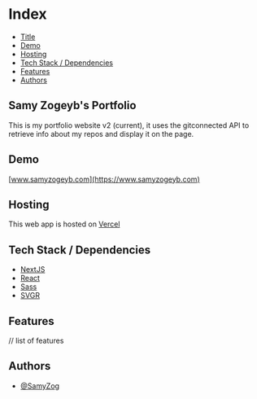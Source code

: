 # Index

-   [Title](#title)
-   [Demo](#demo)
-   [Hosting](#host)
-   [Tech Stack / Dependencies](#deps)
-   [Features](#features)
-   [Authors](#authors)

<h2 id="title">Samy Zogeyb's Portfolio</h2>

This is my portfolio website v2 (current), it uses the gitconnected API to retrieve info about my repos and display it
on the page.

<h2 id="demo">Demo</h2>

[www.samyzogeyb.com](https://www.samyzogeyb.com)

<h2 id="host">Hosting</h2>

This web app is hosted on [Vercel](https://vercel.com/)

<h2 id="deps">Tech Stack / Dependencies</h2>

-   [NextJS](https://nextjs.org/)
-   [React](https://reactjs.org/)
-   [Sass](https://sass-lang.com/)
-   [SVGR](https://react-svgr.com/)

<h2 id="features">Features</h2>

// list of features

<h2 id="authors">Authors</h2>

-   [@SamyZog](https://www.github.com/SamyZog)
